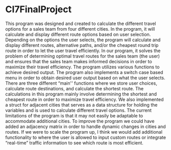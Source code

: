 # CI7FinalProject
This program was designed and created to calculate the different travel options for a sales team from four different cities. In the program, it will calculate and display different route options based on user selection. Depending on the options the user selects, the program will calculate and display different routes, alternative paths, and/or the cheapest round trip route in order to let the user travel efficiently. In our program, it solves the problem of determining optimal travel routes for the sales team (the user) and ensures that the sales team makes informed decisions in order to maximize their travel efficiency. The program utilizes various functions to achieve desired output. The program also implements a switch case based menu in order to obtain desired user output based on what the user selects. There are three different “main'' functions where we store user choices, calculate route destinations, and calculate the shortest route. The calculations in this program mainly involve determining the shortest and cheapest route in order to maximize travel efficiency. We also implemented a struct for adjacent cities that serves as a data structure for holding the variables and is used to calculate different travel options. The current limitations of the program is that it may not easily be adaptable to accommodate additional cities. To improve the program we could have added an adjacency matrix in order to handle dynamic changes in cities and routes. If we were to scale the program up, I think we would add additional functionality to where the user is allowed to input custom routes or integrate “real-time” traffic information to see which route is most efficient.
